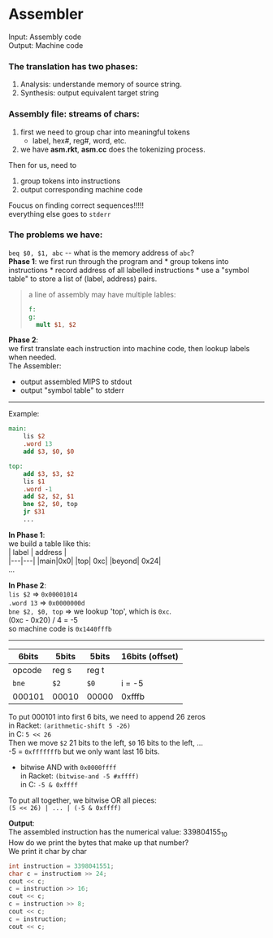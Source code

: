 # Assembler
Input: Assembly code  
Output: Machine code

### The translation has two phases:  
1. Analysis: understande memory of source string.
2. Synthesis: output equivalent target string
   
### Assembly file: streams of chars:
1. first we need to group char into meaningful tokens
     * label, hex#,  reg#, word, etc.
2. we have **asm.rkt**, **asm.cc** does the tokenizing process.

Then for us, need to  
1. group tokens into instructions
2. output corresponding machine code 

Foucus on finding correct sequences!!!!!  
everything else goes to `stderr`

### The problems we have:
`beq $0, $1, abc` -- what is the memory address of `abc`?  
**Phase 1**: we first run through the program and 
    * group tokens into instructions
    * record address of all labelled instructions
    * use a "symbol table" to store a list of (label, address) pairs.
> a line of assembly may have multiple lables: 
> ```MIPS
> f:
> g:
>   mult $1, $2
> ```

**Phase 2**:  
we first translate each instruction into machine code, then lookup labels when needed.  
The Assembler:    
* output assembled MIPS to stdout
* output "symbol table" to stderr
  
---

Example:
```MIPS
main: 
    lis $2
    .word 13
    add $3, $0, $0

top:
    add $3, $3, $2
    lis $1
    .word -1
    add $2, $2, $1
    bne $2, $0, top
    jr $31
    ...
```
**In Phase 1**:   
we build a table like this:  
| label | address |  
|---|---|
|main|0x0|
|top| 0xc|
|beyond| 0x24|  
...

**In Phase 2**:  
`lis $2` => `0x00001014`  
`.word 13` => `0x0000000d`  
`bne $2, $0, top` => we lookup 'top', which is `0xc`.  
(0xc - 0x20) / 4 = -5  
so machine code is `0x1440fffb`  

---
  
| 6bits | 5bits | 5bits | 16bits (offset)|
| ------ | ----- | ----- | ---------------- |  
opcode|reg s| reg t|  
`bne`| `$2`| `$0`| i = -5
000101 | 00010| 00000|0xfffb

To put 000101 into first 6 bits, we need to append 26 zeros  
in Racket: `(arithmetic-shift 5 -26)`  
in C: `5 << 26`  
Then we move `$2` 21 bits to the left, `$0` 16 bits to the left, ...   
-5 = `0xfffffffb` but we only want last 16 bits.  
* bitwise AND with `0x0000ffff`  
  in Racket: `(bitwise-and -5 #xffff)`   
  in C: `-5 & 0xffff`

To put all together, we bitwise OR all pieces:  
`(5 << 26) | ... | (-5 & 0xffff)`

**Output**:  
The assembled instruction has the numerical value: 339804155<sub>10</sub>  
How do we print the bytes that make up that number?  
We print it char by char
```C
int instruction = 3398041551;
char c = instructiom >> 24;
cout << c;
c = instruction >> 16;
cout << c;
c = instruction >> 8;
cout << c;
c = instruction;
cout << c;
```








